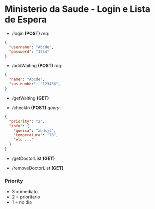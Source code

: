 # Ministerio da Saude - Login e Lista de Espera
* /login **(POST)**
_req_:
```json
{
  "username": "Abcde",
  "password": "1234"
}
```
* /addWaiting **(POST)**
_req_:
```json
{
  "name": "Abcde",
  "sus_number": "123456",
}
```
* /getWaiting **(GET)**

* /checkIn **(POST)**
_query_:
```json
{
  "priority": "2",
  "info": {
    "queixa": "abdsjl",
    "temperatura": "76",
    "etc ..."
  }
}
```

* /getDoctorList **(GET)**

* /removeDoctorList **(GET)**

### Priority
* 3 = imediato
* 2 = prioritario
* 1 = no dia

